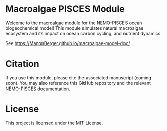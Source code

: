 # Macroalgae PISCES Module


Welcome to the macroalgae module for the NEMO-PISCES ocean biogeochemical model! This module simulates natural macroalgae ecosystem and its impact on ocean carbon cycling, and nutrient dynamics.

See https://ManonBerger.github.io/macroalgae-model-doc/

# Citation

If you use this module, please cite the associated manuscript (coming soon). You may also reference this GitHub repository and the relevant NEMO-PISCES documentation.

# License

This project is licensed under the MIT License.